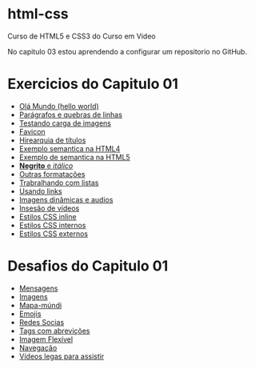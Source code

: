 # html-css
 Curso de HTML5 e CSS3 do Curso em Video

 No capitulo 03 estou aprendendo a configurar um repositorio no GitHub.
 
 <div>
        <h1>Exercicios do Capitulo 01 </h1>
        <ul>
            <li><a href="https://brunohpaz.github.io/html-css/Capitulo%201/exercicios/ex001/"target="_blank">Olá Mundo (hello world)</a></li>
            <li><a href="https://brunohpaz.github.io/html-css/Capitulo%201/exercicios/ex002/index.html" target="_blank">Parágrafos e quebras de linhas</a></li>
            <li><a href="https://brunohpaz.github.io/html-css/Capitulo%201/exercicios/ex003/index.html" target="_blank">Testando carga de imagens</a></li>
            <li><a href="https://brunohpaz.github.io/html-css/Capitulo%201/exercicios/ex004/index.html" target="_blank">Favicon</a></li>
            <li><a href="https://brunohpaz.github.io/html-css/Capitulo%201/exercicios/ex005/index.html" target="_blank">Hirearquia de títulos</a></li>
            <li><a href="https://brunohpaz.github.io/html-css/Capitulo%201/exercicios/ex007/html4.html" target="_blank">Exemplo semantica na HTML4</a></li>
            <li><a href="https://brunohpaz.github.io/html-css/Capitulo%201/exercicios/ex007/html5.html" target="_blank">Exemplo de semantica na HTML5</a></li>
            <li><a href="https://brunohpaz.github.io/html-css/Capitulo%201/exercicios/ex008/index.html" target="_blank"><strong>Negrito</strong> e <em>itálico</em></a></li>
            <li><a href="https://brunohpaz.github.io/html-css/Capitulo%201/exercicios/ex008b/index.html" target="_blank">Outras formatações</a></li>
            <li><a href="https://brunohpaz.github.io/html-css/Capitulo%201/exercicios/ex009/index.html" target="_blank">Trabralhando com listas</a></li>
            <li><a href="https://brunohpaz.github.io/html-css/Capitulo%201/exercicios/ex010/index.html" target="_blank">Usando links</a></li>
            <li><a href="https://brunohpaz.github.io/html-css/Capitulo%201/exercicios/ex011/index.html" target="_blank">Imagens dinâmicas e audios</a></li>
            <li><a href="https://brunohpaz.github.io/html-css/Capitulo%201/exercicios/ex012/index.html" target="_blank">Insesão de vídeos</a></li>
            <li><a href="https://brunohpaz.github.io/html-css/Capitulo%201/exercicios/ex013/index.html" target="_blank">Estilos CSS inline</a></li>
            <li><a href="https://brunohpaz.github.io/html-css/Capitulo%201/exercicios/ex014/index.html" target="_blank">Estilos CSS internos</a></li>
            <li><a href="https://brunohpaz.github.io/html-css/Capitulo%201/exercicios/ex015/index.html" target="_blank">Estilos CSS externos</a></li>
        </ul>
        <h1>Desafios do Capitulo 01 </h1>
        <ul>
            <li><a href="https://brunohpaz.github.io/html-css/Capitulo%201/Desafios%20Modolo%201/d001/" target="_blank">Mensagens</a></li>
            <li><a href="https://brunohpaz.github.io/html-css/Capitulo%201/Desafios%20Modolo%201/d002/index.html" target="_blank">Imagens</a></li>
            <li><a href="https://brunohpaz.github.io/html-css/Capitulo%201/Desafios%20Modolo%201/d003/index.html" target="_blank">Mapa-múndi</a></li>
            <li><a href="https://brunohpaz.github.io/html-css/Capitulo%201/Desafios%20Modolo%201/d004/index.html" target="_blank">Emojis</a></li>
            <li><a href="https://brunohpaz.github.io/html-css/Capitulo%201/Desafios%20Modolo%201/d005/index.html" target="_blank">Redes Socias</a></li>
            <li><a href="https://brunohpaz.github.io/html-css/Capitulo%201/Desafios%20Modolo%201/d006/index.html" target="_blank">Tags com abrevições</a></li>
            <li><a href="https://brunohpaz.github.io/html-css/Capitulo%201/Desafios%20Modolo%201/d007/index.html" target="_blank">Imagem Flexível</a></li>
            <li><a href="https://brunohpaz.github.io/html-css/Capitulo%201/Desafios%20Modolo%201/d008/index.html" target="_blank">Navegação</a></li>
            <li><a href="https://brunohpaz.github.io/html-css/Capitulo%201/Desafios%20Modolo%201/d009/index.html" target="_blank">Vídeos legas para assistir</a></li>
        </ul>
    </div>